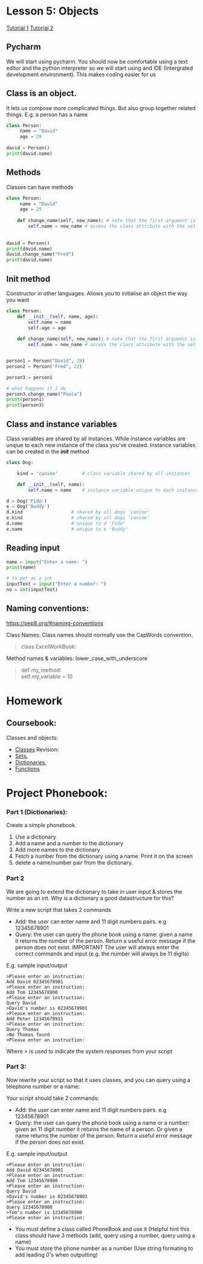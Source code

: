 # Lesson 5: Objects

[Tutorial 1](https://www.hackerearth.com/practice/python/object-oriented-programming/classes-and-objects-i/tutorial/)
[Tutorial 2](https://pythonbasics.org/class/)

## Pycharm
We will start using pycharm. You should now be comfortable using a text editor and the python interpreter so we will start using and IDE (Intergrated development environment). This makes coding easier for us

## Class is an object. 
It lets us compose more complicated things. But also group together related things. E.g. a person has a name 
```python
class Person:
     name = "David"
     age = 29
     
david = Person()
print(david.name)
```

## Methods
Classes can have methods
```python
class Person:
     name = "David"
     age = 29
     
    def change_name(self, new_name): # note that the first argument is self
        self.name = new_name # access the class attribute with the self keyword     
     
     
david = Person()
print(david.name)
david.change_name("Fred")
print(david.name)
```

## Init method
Constructor in other languages. Allows you to initialise an object the way you want
```python
class Person:
    def __init__(self, name, age):
        self.name = name
        self.age = age
        
    def change_name(self, new_name): # note that the first argument is self
        self.name = new_name # access the class attribute with the self keyword      


person1 = Person("David", 29)
person2 = Person("Fred", 22)

person3 = person1

# what happens if I do
person3.change_name("Paula")
print(person1)
print(person3)
```

## Class and instance variables
Class variables are shared by all instances. While instance variables are unqiue to each new instance of the class you've created. Instance variables can be created in the __init__ method

```python
class Dog:

    kind = 'canine'         # class variable shared by all instances

    def __init__(self, name):
        self.name = name    # instance variable unique to each instance

d = Dog('Fido')
e = Dog('Buddy')
d.kind                  # shared by all dogs 'canine'
e.kind                  # shared by all dogs 'canine'
d.name                  # unique to d 'Fido'
e.name                  # unique to e 'Buddy'
```

## Reading input
```python
name = input("Enter a name: ")
print(name)

# to get as a int
inputText = input("Enter a number: ")
no = int(inputText)
```

## Naming conventions:
https://pep8.org/#naming-conventions

Class Names: Class names should normally use the CapWords convention.
> class ExcelWorkBook:

Method names & variables: lower_case_with_underscore
> def my_method:  
> self.my_variable = 10

# Homework
## Coursebook:
Classes and objects:
- [Classes](https://www.learnpython.org/en/Classes_and_Objects)
Revision: 
- [Sets](https://www.learnpython.org/en/Sets), 
- [Dictionaries](https://www.learnpython.org/en/Dictionaries), 
- [Functions](https://www.learnpython.org/en/Functions)


# Project Phonebook:

### Part 1 (Dictionaries):
Create a simple phonebook.

1. Use a dictionary
2. Add a name and a number to the dictionary
3. Add more names to the dictionary
4. Fetch a number from the dictionary using a name. Print it on the screen
5. delete a name/number pair from the dictionary.


### Part 2
We are going to extend the dictionary to take in user input & stores the number as an int. Why is a dictionary a good datastructure for this?

Write a new script that takes 2 commands
- Add: the user can enter name and 11 digit numbers pairs. e.g 12345678901
- Query: the user can query the phone book using a name: given a name it returns the number of the person. Return a useful error message if the person does not exist.
IMPORTANT The user will always enter the correct commands and input (e.g. the number will always be 11 digits)

E.g. sample input/output
```
>Please enter an instruction:
Add David 02345678901
>Please enter an instruction:   
Add Tom 12345678900  
>Please enter an instruction:   
Query David   
>David's number is 02345678901
>Please enter an instruction:
Add Peter 12345678911
>Please enter an instruction:
Query Thomas   
>No Thomas found
>Please enter an instruction:
```

Where > is used to indicate the system responses from your script


### Part 3:
Now rewrite your script so that it uses classes, and you can query using a telephone number or a name:

Your script should take 2 commands:
- Add: the user can enter name and 11 digit numbers pairs. e.g 12345678901
- Query: the user can query the phone book using a name or a number: given an 11 digit number it returns the name of a person. Or given a name returns the number of the person. Return a useful error message if the person does not exist.

E.g. sample input/output
```
>Please enter an instruction:
Add David 02345678901
>Please enter an instruction:   
Add Tom 12345678900  
>Please enter an instruction:   
Query David   
>David's number is 02345678901  
>Please enter an instruction:  
Query 12345678900  
>Tom's number is 12345678900  
>Please enter an instruction:  
```

- You must define a class called PhoneBook and use it (Helpful hint this class should have 3 methods (add, query using a number, query using a name)
- You must store the phone number as a number (Use string formating to add leading 0's when outputting)

